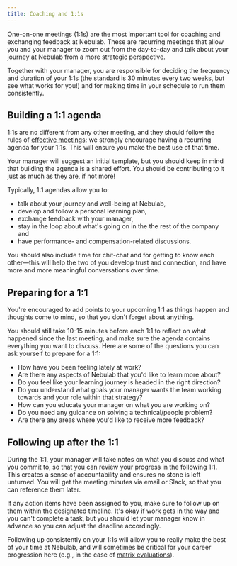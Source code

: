 ```yaml
---
title: Coaching and 1:1s
---
```


One-on-one meetings (1:1s) are the most important tool for coaching and exchanging feedback at
Nebulab. These are recurring meetings that allow you and your manager to zoom out from the 
day-to-day and talk about your journey at Nebulab from a more strategic perspective.

Together with your manager, you are responsible for deciding the frequency and duration of your
1:1s (the standard is 30 minutes every two weeks, but see what works for you!) and for making time
in your schedule to run them consistently.

## Building a 1:1 agenda

1:1s are no different from any other meeting, and they should follow the rules of
[effective meetings](/work-fundamentals/effective-meetings): we strongly encourage having a
recurring agenda for your 1:1s. This will ensure you make the best use of that time.

Your manager will suggest an initial template, but you should keep in mind that building the agenda
is a shared effort. You should be contributing to it just as much as they are, if not more!

Typically, 1:1 agendas allow you to:

- talk about your journey and well-being at Nebulab,
- develop and follow a personal learning plan, 
- exchange feedback with your manager,
- stay in the loop about what's going on in the the rest of the company and
- have performance- and compensation-related discussions.

You should also include time for chit-chat and for getting to know each other—this will help the two
of you develop trust and connection, and have more and more meaningful conversations over time.

## Preparing for a 1:1

You're encouraged to add points to your upcoming 1:1 as things happen and thoughts come to mind, so
that you don't forget about anything.

You should still take 10-15 minutes before each 1:1 to reflect on what happened since the last
meeting, and make sure the agenda contains everything you want to discuss. Here are some of the
questions you can ask yourself to prepare for a 1:1:

- How have you been feeling lately at work?
- Are there any aspects of Nebulab that you'd like to learn more about?
- Do you feel like your learning journey is headed in the right direction?
- Do you understand what goals your manager wants the team working towards and your role within that
  strategy?
- How can you educate your manager on what you are working on?
- Do you need any guidance on solving a technical/people problem?
- Are there any areas where you'd like to receive more feedback?

## Following up after the 1:1

During the 1:1, your manager will take notes on what you discuss and what you commit to, so that you
can review your progress in the following 1:1. This creates a sense of accountability and ensures no
stone is left unturned. You will get the meeting minutes via email or Slack, so that you can
reference them later.

If any action items have been assigned to you, make sure to follow up on them within the designated
timeline. It's okay if work gets in the way and you can't complete a task, but you should let your
manager know in advance so you can adjust the deadline accordingly.

Following up consistently on your 1:1s will allow you to really make the best of your time at
Nebulab, and will sometimes be critical for your career progression here (e.g., in the case of
[matrix evaluations](/personal-growth/competency-matrix)).
